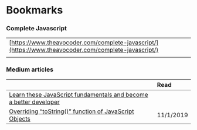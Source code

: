 # Bookmarks

### Complete Javascript

|  |  |
| :--- | :--- |
| [https://www.theavocoder.com/complete-javascript/](https://www.theavocoder.com/complete-javascript/) |  |
|  |  |

### Medium articles

|  | Read |
| :--- | :--- |
| [Learn these JavaScript fundamentals and become a better developer](https://medium.com/@cristiansalcescu/learn-these-javascript-fundamentals-and-become-a-better-developer-2a031a0dc9cf) |  |
| [Overriding “toString\(\)” function of JavaScript Objects](https://medium.com/javascript-in-plain-english/overriding-tostring-function-of-javascript-objects-dd3545ba6254) | 11/1/2019 |


